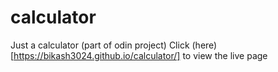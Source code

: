 # calculator
Just a calculator (part of odin project)
Click (here)[https://bikash3024.github.io/calculator/] to view the live page

